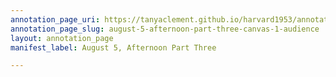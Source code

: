 ```yaml
---
annotation_page_uri: https://tanyaclement.github.io/harvard1953/annotations/august-5-afternoon-part-three-canvas-1-audience.json
annotation_page_slug: august-5-afternoon-part-three-canvas-1-audience
layout: annotation_page
manifest_label: August 5, Afternoon Part Three

---
```


